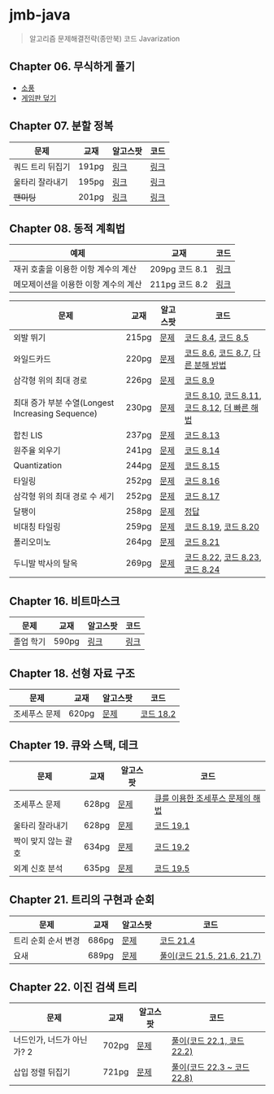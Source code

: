 # jmb-java

> 알고리즘 문제해결전략(종만북) 코드 Javarization

## Chapter 06. 무식하게 풀기

- [소풍](src/main/java/book/jmb/chapter06/picnic/Main.java)
- [게임판 덮기](src/main/java/book/jmb/chapter06/boardcover/Main.java)

## Chapter 07. 분할 정복

| 문제        | 교재    | 알고스팟                                                       | 코드                                                            |
|-----------|-------|------------------------------------------------------------|---------------------------------------------------------------|
| 쿼드 트리 뒤집기 | 191pg | [링크](https://www.algospot.com/judge/problem/read/QUADTREE) | [링크](./src/main/java/book/jmb/chapter07/quadtree/Main.java)   |
| 울타리 잘라내기  | 195pg | [링크](https://algospot.com/judge/problem/read/FENCE)        | [링크](./src/main/java/book/jmb/chapter07/fence/Main.java)      |
| ~~팬미팅~~   | 201pg | [링크](https://algospot.com/judge/problem/read/FANMEETING)   | [링크](./src/main/java/book/jmb/chapter07/fanmeeting/Main.java) |

## Chapter 08. 동적 계획법

| 예제                   | 교재           | 코드                                                   |
|----------------------|--------------|------------------------------------------------------|
| 재귀 호출을 이용한 이항 계수의 계산 | 209pg 코드 8.1 | [링크](src/main/java/book/jmb/chapter08/Code_8_1.java) |
| 메모제이션을 이용한 이항 계수의 계산 | 211pg 코드 8.2 | [링크](src/main/java/book/jmb/chapter08/Code_8_2.java) |

| 문제                                       | 교재    | 알고스팟                                                           | 코드                                                                                                                                                                                                                                                                          |
|------------------------------------------|-------|----------------------------------------------------------------|-----------------------------------------------------------------------------------------------------------------------------------------------------------------------------------------------------------------------------------------------------------------------------|
| 외발 뛰기                                    | 215pg | [문제](https://www.algospot.com/judge/problem/read/JUMPGAME)     | [코드 8.4](./src/main/java/book/jmb/chapter08/jumpgame/Code_8_4.java), [코드 8.5](./src/main/java/book/jmb/chapter08/jumpgame/Code_8_5.java)                                                                                                                                    |
| 와일드카드                                    | 220pg | [문제](https://www.algospot.com/judge/problem/read/WILDCARD)     | [코드 8.6](src/main/java/book/jmb/chapter08/wildcard/Code_8_6.java), [코드 8.7](src/main/java/book/jmb/chapter08/wildcard/Code_8_7.java), [다른 분해 방법](./src/main/java/book/jmb/chapter08/wildcard/OtherSolution.java)                                                            |
| 삼각형 위의 최대 경로                             | 226pg | [문제](https://www.algospot.com/judge/problem/read/TRIANGLEPATH) | [코드 8.9](./src/main/java/book/jmb/chapter08/trianglepath/Code_8_9.java)                                                                                                                                                                                                     |
| 최대 증가 부분 수열(Longest Increasing Sequence) | 230pg | [문제](https://algospot.com/judge/problem/read/LIS)              | [코드 8.10](./src/main/java/book/jmb/chapter08/lis/Code_8_10.java), [코드 8.11](./src/main/java/book/jmb/chapter08/lis/Code_8_11.java), [코드 8.12](./src/main/java/book/jmb/chapter08/lis/Code_8_12.java), [더 빠른 해법](./src/main/java/book/jmb/chapter08/lis/FasterSolution.java) |
| 합친 LIS                                   | 237pg | [문제](https://algospot.com/judge/problem/read/JLIS)             | [코드 8.13](./src/main/java/book/jmb/chapter08/jlis/Code_8_13.java)                                                                                                                                                                                                           |
| 원주율 외우기                                  | 241pg | [문제](https://algospot.com/judge/problem/read/PI)               | [코드 8.14](./src/main/java/book/jmb/chapter08/pi/Code_8_14.java)                                                                                                                                                                                                             |
| Quantization                             | 244pg | [문제](https://algospot.com/judge/problem/read/QUANTIZE)         | [코드 8.15](./src/main/java/book/jmb/chapter08/quantize/Code_8_15.java)                                                                                                                                                                                                       |
| 타일링                                      | 252pg | [문제](https://algospot.com/judge/problem/read/TILING2)          | [코드 8.16](./src/main/java/book/jmb/chapter08/tiling2/Code_8_16.java)                                                                                                                                                                                                        |
| 삼각형 위의 최대 경로 수 세기                        | 252pg | [문제](https://www.algospot.com/judge/problem/read/TRIPATHCNT)   | [코드 8.17](./src/main/java/book/jmb/chapter08/tripathcnt/Code_8_17.java)                                                                                                                                                                                                     |
| 달팽이                                      | 258pg | [문제](https://www.algospot.com/judge/problem/read/SNAIL)        | [정답](./src/main/java/book/jmb/chapter08/snail/Solution.java)                                                                                                                                                                                                                |
| 비대칭 타일링                                  | 259pg | [문제](https://www.algospot.com/judge/problem/read/ASYMTILING)   | [코드 8.19](./src/main/java/book/jmb/chapter08/asymtiling/Code_8_19.java), [코드 8.20](./src/main/java/book/jmb/chapter08/asymtiling/Code_8_20.java)                                                                                                                            |
| 폴리오미노                                    | 264pg | [문제](https://www.algospot.com/judge/problem/read/POLY)         | [코드 8.21](./src/main/java/book/jmb/chapter08/poly/Code_8_21.java)                                                                                                                                                                                                           |
| 두니발 박사의 탈옥                               | 269pg | [문제](https://www.algospot.com/judge/problem/read/NUMB3RS)      | [코드 8.22](./src/main/java/book/jmb/chapter08/numb3rs/Code_8_22.java), [코드 8.23](./src/main/java/book/jmb/chapter08/numb3rs/Code_8_23.java), [코드 8.24](./src/main/java/book/jmb/chapter08/numb3rs/Code_8_24.java)                                                            |

## Chapter 16. 비트마스크

| 문제    | 교재    | 알고스팟                                                         | 코드                                                            |
|-------|-------|--------------------------------------------------------------|---------------------------------------------------------------|
| 졸업 학기 | 590pg | [링크](https://www.algospot.com/judge/problem/read/GRADUATION) | [링크](./src/main/java/book/jmb/chapter16/graduation/Main.java) |

## Chapter 18. 선형 자료 구조

| 문제      | 교재    | 알고스팟                                                       | 코드                                                                    |
|---------|-------|------------------------------------------------------------|-----------------------------------------------------------------------|
| 조세푸스 문제 | 620pg | [문제](https://www.algospot.com/judge/problem/read/JOSEPHUS) | [코드 18.2](./src/main/java/book/jmb/chapter18/josephus/Code_18_2.java) |

## Chapter 19. 큐와 스택, 데크

| 문제          | 교재    | 알고스팟                                                       | 코드                                                                                       |
|-------------|-------|------------------------------------------------------------|------------------------------------------------------------------------------------------|
| 조세푸스 문제     | 628pg | [문제](https://www.algospot.com/judge/problem/read/JOSEPHUS) | [큐를 이용한 조세푸스 문제의 해법](./src/main/java/book/jmb/chapter19/josephus/SolutionWithQueue.java) |
| 울타리 잘라내기    | 628pg | [문제](https://algospot.com/judge/problem/read/FENCE)        | [코드 19.1](./src/main/java/book/jmb/chapter19/fence/Code_19_1.java)                       |
| 짝이 맞지 않는 괄호 | 634pg | [문제](https://algospot.com/judge/problem/read/BRACKETS2)    | [코드 19.2](./src/main/java/book/jmb/chapter19/brackets2/Code_19_2.java)                   |
| 외계 신호 분석    | 635pg | [문제](https://www.algospot.com/judge/problem/read/ITES)     | [코드 19.5](./src/main/java/book/jmb/chapter19/ites/Code_19_5.java)                        |

## Chapter 21. 트리의 구현과 순회

| 문제          | 교재    | 알고스팟                                                        | 코드                                                                                   |
|-------------|-------|-------------------------------------------------------------|--------------------------------------------------------------------------------------|
| 트리 순회 순서 변경 | 686pg | [문제](https://www.algospot.com/judge/problem/read/TRAVERSAL) | [코드 21.4](./src/main/java/book/jmb/chapter21/traversal/Code_21_4.java)               |
| 요새          | 689pg | [문제](https://www.algospot.com/judge/problem/read/FORTRESS)  | [풀이(코드 21.5, 21.6, 21.7)](./src/main/java/book/jmb/chapter21/fortress/Solution.java) |

## Chapter 22. 이진 검색 트리

| 문제               | 교재    | 알고스팟                                                        | 코드                                                                                  |
|------------------|-------|-------------------------------------------------------------|-------------------------------------------------------------------------------------|
| 너드인가, 너드가 아닌가? 2 | 702pg | [문제](https://www.algospot.com/judge/problem/read/NERD2)     | [풀이(코드 22.1, 코드 22.2)](./src/main/java/book/jmb/chapter22/nerd2/Solution.java)      |
| 삽입 정렬 뒤집기        | 721pg | [문제](https://www.algospot.com/judge/problem/read/INSERTION) | [풀이(코드 22.3 ~ 코드 22.8)](./src/main/java/book/jmb/chapter22/insertion/Solution.java) |
